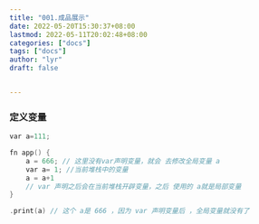 ```yaml
---
title: "001.成品展示"
date: 2022-05-20T15:30:37+08:00
lastmod: 2022-05-11T20:02:48+08:00
categories: ["docs"]
tags: ["docs"]
author: "lyr"
draft: false


---
```



### 定义变量



```cpp
var a=111;

fn app() {
    a = 666; // 这里没有var声明变量，就会 去修改全局变量 a
    var a= 1; //当前堆栈中的变量
    a = a+1
    // var 声明之后会在当前堆栈开辟变量，之后 使用的 a就是局部变量
}

.print(a) // 这个 a是 666 ，因为 var 声明变量后 ，全局变量就没有了


```





















